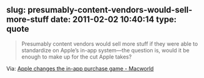 slug: presumably-content-vendors-would-sell-more-stuff
date: 2011-02-02 10:40:14
type: quote
---

> Presumably content vendors would sell more stuff if they were able to standardize on Apple’s in-app system—the question is, would it be enough to make up for the cut Apple takes?

Via: [Apple changes the in-app purchase game - Macworld](http://www.macworld.com/article/157585/2011/02/inapppurchase.html)

